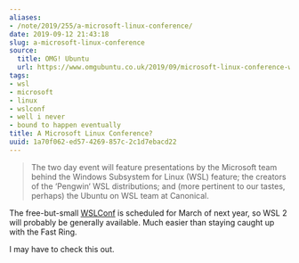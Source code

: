 ```yaml
---
aliases:
- /note/2019/255/a-microsoft-linux-conference/
date: 2019-09-12 21:43:18
slug: a-microsoft-linux-conference
source:
  title: OMG! Ubuntu
  url: https://www.omgubuntu.co.uk/2019/09/microsoft-linux-conference-wslconf-march-2020
tags:
- wsl
- microsoft
- linux
- wslconf
- well i never
- bound to happen eventually
title: A Microsoft Linux Conference?
uuid: 1a70f062-ed57-4269-857c-2c1d7ebacd22
---
```


> The two day event will feature presentations by the Microsoft team behind the Windows Subsystem for Linux
> (WSL) feature; the creators of the ‘Pengwin‘ WSL distributions; and (more pertinent to our tastes, perhaps)
> the Ubuntu on WSL team at Canonical.

The free-but-small [WSLConf][] is scheduled for March of next year, so WSL 2 will probably be generally
available. Much easier than staying caught up with the Fast Ring.

I may have to check this out.

[WSLConf]: https://www.wslconf.dev/